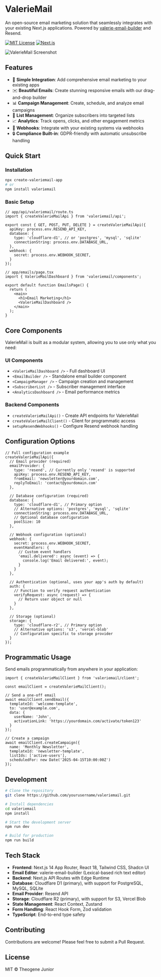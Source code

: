 # ValerieMail

An open-source email marketing solution that seamlessly integrates with your existing Next.js applications. Powered by [valerie-email-builder](https://github.com/theogenejr/valerie-email-builder) and Resend.

[![MIT License](https://img.shields.io/badge/License-MIT-blue.svg)](https://opensource.org/licenses/MIT)
[![Next.js](https://img.shields.io/badge/Next.js-15+-black)](https://nextjs.org)

![ValerieMail Screenshot](https://fakeimg.pl/400x200/25277d/ffffff?text=ValerieMail)

## Features

- 🧩 **Simple Integration**: Add comprehensive email marketing to your existing apps
- ✉️ **Beautiful Emails**: Create stunning responsive emails with our drag-and-drop builder
- 📊 **Campaign Management**: Create, schedule, and analyze email campaigns
- 👥 **List Management**: Organize subscribers into targeted lists
- 📈 **Analytics**: Track opens, clicks, and other engagement metrics
- 🔄 **Webhooks**: Integrate with your existing systems via webhooks
- 🔒 **Compliance Built-in**: GDPR-friendly with automatic unsubscribe handling

## Quick Start

### Installation

```bash
npx create-valeriemail-app
# or
npm install valeriemail
```

### Basic Setup

```tsx
// app/api/valeriemail/route.ts
import { createValerieMailApi } from 'valeriemail/api';

export const { GET, POST, PUT, DELETE } = createValerieMailApi({
  apiKey: process.env.RESEND_API_KEY,
  database: {
    type: 'cloudflare-d1', // or 'postgres', 'mysql', 'sqlite'
    connectionString: process.env.DATABASE_URL,
  },
  webhook: {
    secret: process.env.WEBHOOK_SECRET,
  }
});
```

```tsx
// app/emails/page.tsx
import { ValerieMailDashboard } from 'valeriemail/components';

export default function EmailsPage() {
  return (
    <main>
      <h1>Email Marketing</h1>
      <ValerieMailDashboard />
    </main>
  );
}
```

## Core Components

ValerieMail is built as a modular system, allowing you to use only what you need:

### UI Components

- `<ValerieMailDashboard />` - Full dashboard UI
- `<EmailBuilder />` - Standalone email builder component
- `<CampaignManager />` - Campaign creation and management
- `<SubscriberList />` - Subscriber management interface
- `<AnalyticsDashboard />` - Email performance metrics

### Backend Components

- `createValerieMailApi()` - Create API endpoints for ValerieMail
- `createValerieMailClient()` - Client for programmatic access
- `setupResendWebhooks()` - Configure Resend webhook handling

## Configuration Options

```tsx
// Full configuration example
createValerieMailApi({
  // Email provider (required)
  emailProvider: {
    type: 'resend', // Currently only 'resend' is supported
    apiKey: process.env.RESEND_API_KEY,
    fromEmail: 'newsletter@yourdomain.com',
    replyToEmail: 'contact@yourdomain.com'
  },
  
  // Database configuration (required)
  database: {
    type: 'cloudflare-d1', // Primary option
    // Alternative options: 'postgres', 'mysql', 'sqlite'
    connectionString: process.env.DATABASE_URL,
    // Optional database configuration
    poolSize: 10
  },
  
  // Webhook configuration (optional)
  webhook: {
    secret: process.env.WEBHOOK_SECRET,
    eventHandlers: {
      // Custom event handlers
      'email.delivered': async (event) => {
        console.log('Email delivered:', event);
      }
    }
  },
  
  // Authentication (optional, uses your app's auth by default)
  auth: {
    // Function to verify request authentication
    verifyRequest: async (request) => {
      // Return user object or null
    }
  },
  
  // Storage (optional)
  storage: {
    type: 'cloudflare-r2', // Primary option
    // Alternative options: 's3', 'vercel-blob'
    // Configuration specific to storage provider
  }
});
```

## Programmatic Usage

Send emails programmatically from anywhere in your application:

```tsx
import { createValerieMailClient } from 'valeriemail/client';

const emailClient = createValerieMailClient();

// Send a one-off email
await emailClient.sendEmail({
  templateId: 'welcome-template',
  to: 'user@example.com',
  data: {
    userName: 'John',
    activationLink: 'https://yourdomain.com/activate/token123'
  }
});

// Create a campaign
await emailClient.createCampaign({
  name: 'Monthly Newsletter',
  templateId: 'newsletter-template',
  listIds: ['active-users'],
  scheduledFor: new Date('2025-04-15T10:00:00Z')
});
```

## Development

```bash
# Clone the repository
git clone https://github.com/yourusername/valeriemail.git

# Install dependencies
cd valeriemail
npm install

# Start the development server
npm run dev

# Build for production
npm run build
```

## Tech Stack

- **Frontend**: Next.js 14 App Router, React 18, Tailwind CSS, Shadcn UI
- **Email Editor**: valerie-email-builder (Lexical-based rich text editor)
- **Backend**: Next.js API Routes with Edge Runtime
- **Database**: Cloudflare D1 (primary), with support for PostgreSQL, MySQL, SQLite
- **Email Provider**: Resend API
- **Storage**: Cloudflare R2 (primary), with support for S3, Vercel Blob
- **State Management**: React Context, Zustand
- **Form Handling**: React Hook Form, Zod validation
- **TypeScript**: End-to-end type safety

## Contributing

Contributions are welcome! Please feel free to submit a Pull Request.

## License

MIT © Theogene Junior
